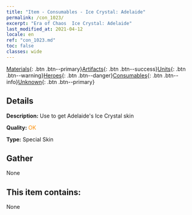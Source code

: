 ```yaml
---
title: "Item - Consumables - Ice Crystal: Adelaide"
permalink: /con_1023/
excerpt: "Era of Chaos  Ice Crystal: Adelaide"
last_modified_at: 2021-04-12
locale: en
ref: "con_1023.md"
toc: false
classes: wide
---
```

 [Materials](/Items/){: .btn .btn--primary}[Artifacts](/Items/Artifacts/){: .btn .btn--success}[Units](/Items/Units/){: .btn .btn--warning}[Heroes](/Items/Heroes/){: .btn .btn--danger}[Consumables](/Items/Consumables/){: .btn .btn--info}[Unknown](/Items/Unknown/){: .btn .btn--primary}

## Details
 **Description:** Use to get Adelaide's Ice Crystal skin

 **Quality:** <span style="color: #FF8C00">OK</span>

 **Type:** Special Skin

## Gather

  None

## This item contains:

  None

